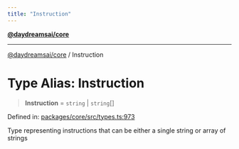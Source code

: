```yaml
---
title: "Instruction"
---
```


[**@daydreamsai/core**](./api-reference.md)

***

[@daydreamsai/core](./api-reference.md) / Instruction

# Type Alias: Instruction

> **Instruction** = `string` \| `string`[]

Defined in: [packages/core/src/types.ts:973](https://github.com/dojoengine/daydreams/blob/bbf75946e0d6d99fbdde4cebb2f8a4e8926724f1/packages/core/src/types.ts#L973)

Type representing instructions that can be either a single string or array of strings
